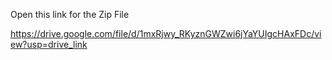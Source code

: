 Open this link for the Zip File

https://drive.google.com/file/d/1mxRjwy_RKyznGWZwi6jYaYUIgcHAxFDc/view?usp=drive_link
